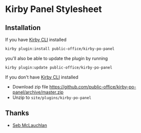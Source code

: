 # Kirby Panel Stylesheet

## Installation

If you have [Kirby CLI](https://github.com/getkirby/cli) installed

```bash
kirby plugin:install public-office/kirby-po-panel
```

you'll also be able to update the plugin by running

```bash
kirby plugin:update public-office/kirby-po-panel
```

If you don't have [Kirby CLI](https://github.com/getkirby/cli) installed

* Download zip file https://github.com/public-office/kirby-po-panel/archive/master.zip
* Unzip to `site/plugins/kirby-po-panel`

## Thanks

* [Seb McLauchlan](http://sebmclauchlan.com)
